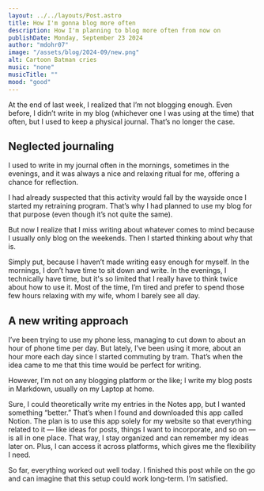 ```yaml
---
layout: ../../layouts/Post.astro
title: How I'm gonna blog more often
description: How I'm planning to blog more often from now on
publishDate: Monday, September 23 2024
author: "mdohr07"
image: "/assets/blog/2024-09/new.png"
alt: Cartoon Batman cries
music: "none"
musicTitle: ""
mood: "good"
---
```

At the end of last week, I realized that I’m not blogging enough. Even before, I didn’t write in my blog (whichever one I was using at the time) that often, but I used to keep a physical journal. That’s no longer the case.

## Neglected journaling

I used to write in my journal often in the mornings, sometimes in the evenings, and it was always a nice and relaxing ritual for me, offering a chance for reflection.

I had already suspected that this activity would fall by the wayside once I started my retraining program. That’s why I had planned to use my blog for that purpose (even though it’s not quite the same).

But now I realize that I miss writing about whatever comes to mind because I usually only blog on the weekends. Then I started thinking about why that is.

Simply put, because I haven’t made writing easy enough for myself. In the mornings, I don’t have time to sit down and write. In the evenings, I technically have time, but it's so limited that I really have to think twice about how to use it. Most of the time, I’m tired and prefer to spend those few hours relaxing with my wife, whom I barely see all day.

## A new writing approach

I’ve been trying to use my phone less, managing to cut down to about an hour of phone time per day. But lately, I’ve been using it more, about an hour more each day since I started commuting by tram. That’s when the idea came to me that this time would be perfect for writing.

However, I’m not on any blogging platform or the like; I write my blog posts in Markdown, usually on my Laptop at home.

Sure, I could theoretically write my entries in the Notes app, but I wanted something “better.” That’s when I found and downloaded this app called Notion. The plan is to use this app solely for my website so that everything related to it — like ideas for posts, things I want to incorporate, and so on — is all in one place. That way, I stay organized and can remember my ideas later on. Plus, I can access it across platforms, which gives me the flexibility I need.

So far, everything worked out well today. I finished this post while on the go and can imagine that this setup could work long-term. I’m satisfied.
